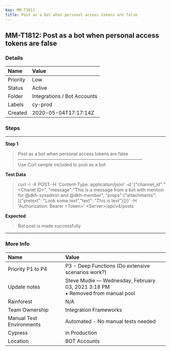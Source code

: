 ```yaml
---
key: MM-T1812
title: Post as a bot when personal access tokens are false
---
```


## MM-T1812: Post as a bot when personal access tokens are false

### Details

| Name     | Value                       |
| :------- | :-------------------------- |
| Priority | Low                         |
| Status   | Active                      |
| Folder   | Integrations / Bot Accounts |
| Labels   | cy-prod                     |
| Created  | 2020-05-04T17:17:14Z        |

### Steps

<hr/>

**Step 1**

> <article>Post as a bot when personal access tokens are false<br>————————————————————————————<br>Use Curl sample included to post as a bot</article>

**Test Data**

> <article>curl -i -X POST -H 'Content-Type: application/json' -d '{"channel_id":"&lt;Chanel ID&gt;", "message":"This is a message from a bot with mention for @dkh-sysadmin and @dkh-member", "props":{"attachments": [{"pretext": "Look some text","text": "This is text"}]}}' -H 'Authorization: Bearer &lt;Token&gt;' &lt;Server&gt;/api/v4/posts</article>

**Expected**

> <article>Bot post is made successfully</article>

<hr/>

### More Info

| Name                     | Value                                                                            |
| :----------------------- | :------------------------------------------------------------------------------- |
| Priority P1 to P4        | P3 - Deep Functions (Do extensive scenarios work?)                               |
| Update notes             | Steve Mudie — Wednesday, February 03, 2021 3:18 PM<br>• Removed from manual pool |
| Rainforest               | N/A                                                                              |
| Team Ownership           | Integration Frameworks                                                           |
| Manual Test Environments | Automated - No manual tests needed                                               |
| Cypress                  | in Production                                                                    |
| Location                 | BOT Accounts                                                                     |
